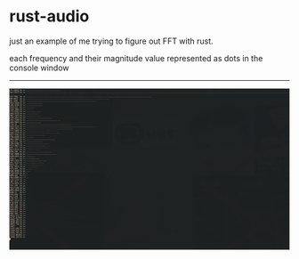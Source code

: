 # rust-audio

just an example of me trying to figure out FFT with rust.

each frequency and their magnitude value represented as dots in the console window

---
![image](./2025-01-23_00-36.png?raw=true)
